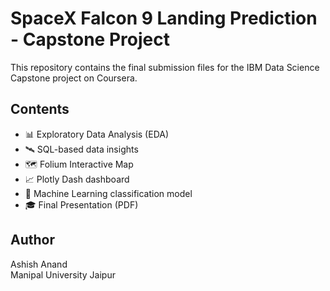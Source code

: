 # SpaceX Falcon 9 Landing Prediction - Capstone Project

This repository contains the final submission files for the IBM Data Science Capstone project on Coursera.

## Contents
- 📊 Exploratory Data Analysis (EDA)
- 🛰 SQL-based data insights
- 🗺 Folium Interactive Map
- 📈 Plotly Dash dashboard
- 🤖 Machine Learning classification model
- 🎓 Final Presentation (PDF)

## Author
Ashish Anand  
Manipal University Jaipur

